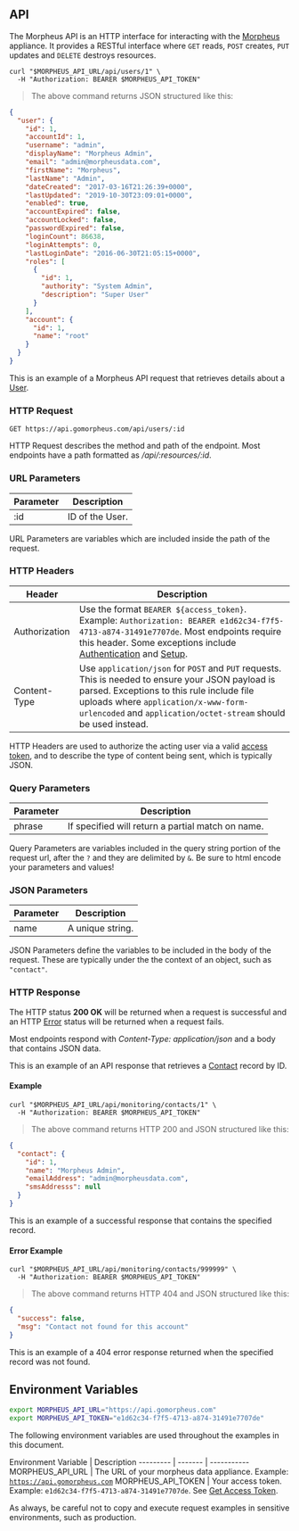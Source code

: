## API

The Morpheus API is an HTTP interface for interacting with the [Morpheus](https://www.morpheusdata.com/) appliance. It provides a RESTful interface where `GET` reads, `POST` creates, `PUT` updates and `DELETE` destroys resources.

```shell
curl "$MORPHEUS_API_URL/api/users/1" \
  -H "Authorization: BEARER $MORPHEUS_API_TOKEN"
```

> The above command returns JSON structured like this:

```json
{
  "user": {
    "id": 1,
    "accountId": 1,
    "username": "admin",
    "displayName": "Morpheus Admin",
    "email": "admin@morpheusdata.com",
    "firstName": "Morpheus",
    "lastName": "Admin",
    "dateCreated": "2017-03-16T21:26:39+0000",
    "lastUpdated": "2019-10-30T23:09:01+0000",
    "enabled": true,
    "accountExpired": false,
    "accountLocked": false,
    "passwordExpired": false,
    "loginCount": 86638,
    "loginAttempts": 0,
    "lastLoginDate": "2016-06-30T21:05:15+0000",
    "roles": [
      {
        "id": 1,
        "authority": "System Admin",
        "description": "Super User"
      }
    ],
    "account": {
      "id": 1,
      "name": "root"
    }
  }
}
```

This is an example of a Morpheus API request that retrieves details about a [User](#users).

### HTTP Request

`GET https://api.gomorpheus.com/api/users/:id`

HTTP Request describes the method and path of the endpoint. Most endpoints have a path formatted as */api/:resources/:id*.

### URL Parameters

Parameter | Description
--------- | -----------
:id | ID of the User.

URL Parameters are variables which are included inside the path of the request.

### HTTP Headers

Header |  Description
---------  | -----------
Authorization      | Use the format `BEARER ${access_token}`. Example: `Authorization: BEARER e1d62c34-f7f5-4713-a874-31491e7707de`. Most endpoints require this header. Some exceptions include [Authentication](#authentication) and [Setup](#setup).
Content-Type      | Use `application/json` for `POST` and `PUT` requests. This is needed to ensure your JSON payload is parsed.  Exceptions to this rule include file uploads where `application/x-www-form-urlencoded` and `application/octet-stream` should be used instead.

HTTP Headers are used to authorize the acting user via a valid [access token](#get-access-token), and to describe the type of content being sent, which is typically JSON.

### Query Parameters

Parameter | Description
--------- | -------
phrase | If specified will return a partial match on name.

Query Parameters are variables included in the query string portion of the request url, after the `?` and they are delimited by `&`. Be sure to html encode your parameters and values!

### JSON Parameters

Parameter | Description
--------- | -----------
name | A unique string.

JSON Parameters define the variables to be included in the body of the request. These are typically under the the context of an object, such as `"contact"`.

### HTTP Response

The HTTP status **200 OK** will be returned when a request is successful and an HTTP [Error](#errors) status will be returned when a request fails.

Most endpoints respond with *Content-Type: application/json* and a body that contains JSON data.

This is an example of an API response that retrieves a [Contact](#contacts) record by ID.

#### Example

```shell
curl "$MORPHEUS_API_URL/api/monitoring/contacts/1" \
  -H "Authorization: BEARER $MORPHEUS_API_TOKEN"
```

> The above command returns HTTP 200 and JSON structured like this:

```json
{
  "contact": {
    "id": 1,
    "name": "Morpheus Admin",
    "emailAddress": "admin@morpheusdata.com",
    "smsAddresss": null
  }
}
```

This is an example of a successful response that contains the specified record.

#### Error Example

```shell
curl "$MORPHEUS_API_URL/api/monitoring/contacts/999999" \
  -H "Authorization: BEARER $MORPHEUS_API_TOKEN"
```


> The above command returns HTTP 404 and JSON structured like this:

```json
{
  "success": false,
  "msg": "Contact not found for this account"
}
```

This is an example of a 404 error response returned when the specified record was not found.

## Environment Variables

```bash
export MORPHEUS_API_URL="https://api.gomorpheus.com"
export MORPHEUS_API_TOKEN="e1d62c34-f7f5-4713-a874-31491e7707de"
```

The following environment variables are used throughout the examples in this document.

Environment Variable | Description
--------- | ------- | -----------
MORPHEUS_API_URL | The URL of your morpheus data appliance. Example: <code>https://api.gomorpheus.com</code>
MORPHEUS_API_TOKEN | Your access token. Example: <code>e1d62c34-f7f5-4713-a874-31491e7707de</code>. See [Get Access Token](#get-access-token).

<aside class="info">
As always, be careful not to copy and execute request examples in sensitive environments, such as production.
</aside>
